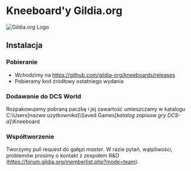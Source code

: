 # Kneeboard'y Gildia.org

![Gildia.org Logo](https://images.weserv.nl/?url=https://i.imgur.com/nFHxQMy.png&w=140&il)

## Instalacja
### Pobieranie
* Wchodzimy na https://github.com/gildia-org/kneeboards/releases
* Pobieramy kod źródłowy ostatniego wydania

### Dodawanie do DCS World
Rozpakowujemy pobraną paczkę i jej zawartość umieszczamy w katalogu C:\Users\[_nazwa uzytkownika_]\Saved Games\[_katalog zapisow gry DCS-a_]\Kneeboard

### Współtworzenie
Tworzymy pull request do gałęzi _master_. W razie pytań, wątpliwości, problemów prosimy o kontakt z zespołem R&D (https://forum.gildia.org/memberlist.php?mode=team).

